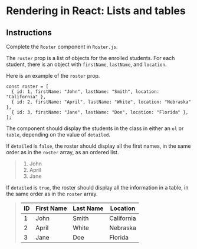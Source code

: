 <div class="scrollable-container" ng-transclude=""> <div markdown="fileTab.file.challenge.instructions" class="markdown collapsed"><h1>Rendering in React: Lists and tables</h1><h2>Instructions</h2><p>Complete the <code>Roster</code> component in <code>Roster.js</code>.</p>
<p>The <code>roster</code> prop is a list of objects for the enrolled students. For each student, there is an object with <code>firstName</code>, <code>lastName</code>, and <code>location</code>.</p>
<p>Here is an example of the <code>roster</code> prop.</p>
<div class="language-tabset"><div class="language-tab language-js"><pre><code class="lang-js"><span class="hljs-keyword">const</span> roster = [
  { id: <span class="hljs-number">1</span>, firstName: <span class="hljs-string">"John"</span>, lastName: <span class="hljs-string">"Smith"</span>, location: <span class="hljs-string">"California"</span> },
  { id: <span class="hljs-number">2</span>, firstName: <span class="hljs-string">"April"</span>, lastName: <span class="hljs-string">"White"</span>, location: <span class="hljs-string">"Nebraska"</span> },
  { id: <span class="hljs-number">3</span>, firstName: <span class="hljs-string">"Jane"</span>, lastName: <span class="hljs-string">"Doe"</span>, location: <span class="hljs-string">"Florida"</span> },
];
</code></pre>
</div></div><p>The component should display the students in the class in either an <code>ol</code> or <code>table</code>, depending on the value of <code>detailed</code>.</p>
<p>If <code>detailed</code> is <code>false</code>, the roster should display all the first names, in the same order as in the <code>roster</code> array, as an ordered list.</p>
<blockquote>
<ol>
<li>John</li>
<li>April</li>
<li>Jane</li>
</ol>
</blockquote>
<p>If <code>detailed</code> is <code>true</code>, the roster should display all the information in a table, in the same order as in the <code>roster</code> array.</p>
<blockquote>
<table>
<thead>
<tr>
<th>ID</th>
<th>First Name</th>
<th>Last Name</th>
<th>Location</th>
</tr>
</thead>
<tbody>
<tr>
<td>1</td>
<td>John</td>
<td>Smith</td>
<td>California</td>
</tr>
<tr>
<td>2</td>
<td>April</td>
<td>White</td>
<td>Nebraska</td>
</tr>
<tr>
<td>3</td>
<td>Jane</td>
<td>Doe</td>
<td>Florida</td>
</tr>
</tbody>
</table>
</blockquote>
</div> <score-card-instructions challenge="fileTab.file.challenge"><!----></score-card-instructions> </div>
